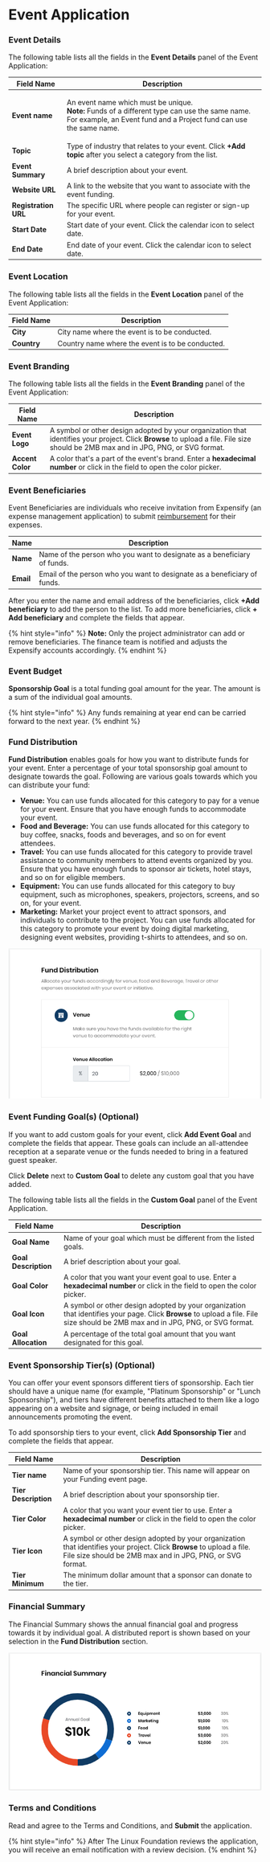 # Event Application

### Event Details

The following table lists all the fields in the **Event Details** panel of the Event Application:

| Field Name           | Description                                                                                                                                                                                |
| -------------------- | ------------------------------------------------------------------------------------------------------------------------------------------------------------------------------------------ |
| **Event name**       | <p>An event name which must be unique.<br><strong>Note:</strong> Funds of a different type can use the same name. For example, an Event fund and a Project fund can use the same name.</p> |
| **Topic**            | Type of industry that relates to your event. Click **+Add topic**  after you select a category from the list.                                                                              |
| **Event Summary**    | A brief description about your event.                                                                                                                                                      |
| **Website URL**      | A link to the website that you want to associate with the event funding.                                                                                                                   |
| **Registration URL** | The specific URL where people can register or sign-up for your event.                                                                                                                      |
| **Start Date**       | Start date of your event. Click the calendar icon to select date.                                                                                                                          |
| **End Date**         | End date of your event. Click the calendar icon to select date.                                                                                                                            |

### Event Location

The following table lists all the fields in the **Event Location** panel of the Event Application:

| Field Name  | Description                                      |
| ----------- | ------------------------------------------------ |
| **City**    | City name where the event is to be conducted.    |
| **Country** | Country name where the event is to be conducted. |

### Event Branding

The following table lists all the fields in the **Event Branding** panel of the Event Application:

| Field Name       | Description                                                                                                                                                                        |
| ---------------- | ---------------------------------------------------------------------------------------------------------------------------------------------------------------------------------- |
| **Event Logo**   | A symbol or other design adopted by your organization that identifies your project. Click **Browse** to upload a file. File size should be 2MB max and in JPG, PNG, or SVG format. |
| **Accent Color** | A color that's a part of the event's brand. Enter a **hexadecimal number** or click in the field to open the color picker.                                                         |

### Event Beneficiaries

Event Beneficiaries are individuals who receive invitation from Expensify (an expense management application) to submit [reimbursement](get-reimbursed.md) for their expenses.

| Name      | Description                                                              |
| --------- | ------------------------------------------------------------------------ |
| **Name**  | Name of the person who you want to designate as a beneficiary of funds.  |
| **Email** | Email of the person who you want to designate as a beneficiary of funds. |

After you enter the name and email address of the beneficiaries, click **+Add beneficiary** to add the person to the list. To add more beneficiaries, click **+ Add beneficiary** and complete the fields that appear.

{% hint style="info" %}
**Note:** Only the project administrator can add or remove beneficiaries. The finance team is notified and adjusts the Expensify accounts accordingly.
{% endhint %}

### Event Budget

**Sponsorship Goal** is a total funding goal amount for the year. The amount is a sum of the individual goal amounts.

{% hint style="info" %}
Any funds remaining at year end can be carried forward to the next year.
{% endhint %}

### Fund Distribution

**Fund Distribution** enables goals for how you want to distribute funds for your event. Enter a percentage of your total sponsorship goal amount to designate towards the goal. Following are various goals towards which you can distribute your fund:

* **Venue:** You can use funds allocated for this category to pay for a venue for your event. Ensure that you have enough funds to accommodate your event.
* **Food and Beverage:** You can use funds allocated for this category to buy coffee, snacks, foods and beverages, and so on for event attendees.
* **Travel:** You can use funds allocated for this category to provide travel assistance to community members to attend events organized by you. Ensure that you have enough funds to sponsor air tickets, hotel stays, and so on for eligible members.
* **Equipment:** You can use funds allocated for this category to buy equipment, such as microphones, speakers, projectors, screens, and so on, for your event.
* **Marketing:** Market your project event to attract sponsors, and individuals to contribute to the project. You can use funds allocated for this category to promote your event by doing digital marketing, designing event websites, providing t-shirts to attendees, and so on.

![](../.gitbook/assets/7418636.png)

### Event Funding Goal(s) (Optional)

If you want to add custom goals for your event, click **Add Event Goal** and complete the fields that appear. These goals can include an all-attendee reception at a separate venue or the funds needed to bring in a featured guest speaker.

Click **Delete** next to **Custom Goal** to delete any custom goal that you have added.

The following table lists all the fields in the **Custom Goal** panel of the Event Application.

| Field Name           | Description                                                                                                                                                                     |
| -------------------- | ------------------------------------------------------------------------------------------------------------------------------------------------------------------------------- |
| **Goal Name**        | Name of your goal which must be different from the listed goals.                                                                                                                |
| **Goal Description** | A brief description about your goal.                                                                                                                                            |
| **Goal Color**       | A color that you want your event goal to use. Enter a **hexadecimal number** or click in the field to open the color picker.                                                    |
| **Goal Icon**        | A symbol or other design adopted by your organization that identifies your page. Click **Browse** to upload a file. File size should be 2MB max and in JPG, PNG, or SVG format. |
| **Goal Allocation**  | A percentage of the total goal amount that you want designated for this goal.                                                                                                   |

### Event Sponsorship Tier(s) (Optional)

You can offer your event sponsors different tiers of sponsorship. Each tier should have a unique name (for example, "Platinum Sponsorship" or "Lunch Sponsorship"), and tiers have different benefits attached to them like a logo appearing on a website and signage, or being included in email announcements promoting the event.&#x20;

To add sponsorship tiers to your event, click **Add Sponsorship Tier** and complete the fields that appear.

| Field Name           | Description                                                                                                                                                                        |
| -------------------- | ---------------------------------------------------------------------------------------------------------------------------------------------------------------------------------- |
| **Tier name**        | Name of your sponsorship tier. This name will appear on your Funding event page.                                                                                                   |
| **Tier Description** | A brief description about your sponsorship tier.                                                                                                                                   |
| **Tier Color**       | A color that you want your event tier to use. Enter a **hexadecimal number** or click in the field to open the color picker.                                                       |
| **Tier Icon**        | A symbol or other design adopted by your organization that identifies your project. Click **Browse** to upload a file. File size should be 2MB max and in JPG, PNG, or SVG format. |
| **Tier Minimum**     | The minimum dollar amount that a sponsor can donate to the tier.                                                                                                                   |

### Financial Summary

The Financial Summary shows the annual financial goal and progress towards it by individual goal. A distributed report is shown based on your selection in the **Fund Distribution** section.&#x20;

![](../.gitbook/assets/7418635.png)

### Terms and Conditions

Read and agree to the Terms and Conditions, and **Submit** the application.

{% hint style="info" %}
After The Linux Foundation reviews the application, you will receive an email notification with a review decision.&#x20;
{% endhint %}

